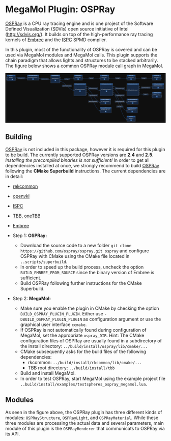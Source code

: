 # MegaMol Plugin: OSPRay

[OSPRay](http://ospray.org) is a CPU ray tracing engine and is one project of the Software Defined Visualization (SDVis) open source initiative of Intel (http://sdvis.org/).
It builds on top of the high-performance ray tracing kernels of [Embree](https://embree.github.io/) and the [ISPC](https://ispc.github.io/) SPMD compiler.

In this plugin, most of the functionality of OSPRay is covered and can be used via MegaMol modules and MegaMol calls.
This plugin supports the chain paradigm that allows lights and structures to be stacked arbitrarily.
The figure below shows a common OSPRay module call graph in MegaMol.

![](ospray_configurator.png)


## Building

[OSPRay](http://ospray.org) is not included in this package, however it is required for this plugin to be build.
The currently supported OSPRay versions are **2.4** and **2.5**.
*Installing the precompiled binaries is not sufficient!*
In order to get all dependencies installed at once, we strongly recommend to build [OSPRay](https://www.ospray.org/downloads.html) following the **CMake Superbuild** instructions.
The current dependencies are in detail:
- [rekcommon](https://github.com/ospray/rkcommon)
- [openvkl](https://www.openvkl.org/)
- [ISPC](https://ispc.github.io/)
- [TBB](https://www.threadingbuildingblocks.org/), [oneTBB](https://github.com/oneapi-src/oneTBB)
- [Embree](https://embree.github.io/)

- Step 1: **OSPRay:** 
    - Download the source code to a new folder `git clone https://github.com/ospray/ospray.git ospray` and configure OSPRay with CMake using the CMake file located in `..scripts/superbuild`. 
    - In order to speed up the build process, uncheck the option `BUILD_EMBREE_FROM_SOURCE` since the binary version of Embree is sufficient. 
    - Build OSPRay following further instructions for the CMake Superbuild.

- Step 2: **MegaMol:** 
    - Make sure you enable the plugin in CMake by checking the option `BUILD_OSPRAY_PLUGIN_PLUGIN`.
    Either use `-DBUILD_OSPRAY_PLUGIN_PLUGIN` as configuration argument or use the graphical user interface `ccmake`.
    - If OSPRay is not automatically found during configuration of MegaMol, set the appropriate `ospray_DIR`.
    Hint: The CMake configuration files of OSPRay are usually found in a subdirectory of the install directory: `../build/install/ospray/lib/cmake/...`
    - CMake subsequently asks for the build files of the following dependencies:
        - rkcommon: `../build/install/rkcommon/lib/cmake/...`
        - TBB root directory: `../build/install/tbb`
    - Build and install MegaMol. 
    - In order to test OSPRay, start MegaMol using the example project file `..build/install/examples/testspheres_ospray_megamol.lua`.

## Modules

As seen in the figure above, the OSPRay plugin has three different kinds of modules: `OSPRayStructure`, `OSPRayLight`, and  `OSPRayMaterial`.
While these three modules are processing the actual data and several parameters, main module of this plugin is the `OSPRayRenderer` that communicats to OSPRay via its API.
